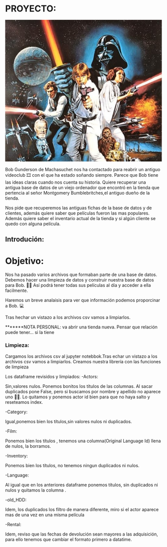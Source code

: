 # PROYECTO:

![alt text](https://github.com/ClaraGallardo/sql-data-base-building/blob/main/image/1366_2000.jpg)

Bob Gunderson de Machasuchet nos ha contactado para reabrir un antiguo videoclub 🎞️ con el que ha estado soñando siempre.
Parece que Bob tiene las ideas claras cuando nos cuenta su historia. Quiere recuperar una antigua base de datos de un viejo ordenador que encontró en la tienda que pertencia al señor Montgomery Bumblebritches,el antiguo dueño de la tienda. 

Nos pide que recuperemos las antiguas fichas de la base de datos y de clientes, además quiere saber que películas fueron las mas populares. Además quiere saber el inventario actual de la tienda y si algún cliente se quedo con alguna película.

## Introdución:

# Objetivo:

Nos ha pasado varios archivos que formaban parte de una base de datos. Debemos hacer una limpieza de datos y construir nuestra base de datos para Bob. 🧔‍♂️ Así podrá tener todas sus películas al día y acceder a ella facilmente.

Haremos un breve analaisis para ver que información podemos proporcinar a Bob. 💻

Tras hechar un vistazo a los archivos csv vamos a limpiarlos.

*******NOTA PERSONAL: va abrir una tienda nueva. Pensar que relación puede tener... si la tiene

### Limpieza:

Cargamos los archivos csv al jupyter notebbok.Tras echar un vistazo a los archivos csv vamos a limpiarlos.
Creamos nuestra librería con las funciones de limpieza

Los dataframe revisidos y limpiados:
-Actors: 

Sin,valores nulos. Ponemos bonitos los títulos de las columnas.
Al sacar duplicados pone False, pero si buscamos por nombre y apellido no aparece uno 🔎🔎. Lo quitamos y ponemos actor id bien para que no haya salto y reseteamos index.

-Category:

Igual,ponemos bien los títulos,sin valores nulos ni duplicados.

-Film:

Ponemos bien los títulos , tenemos una columna(Original Language Id) llena de nulos, la borramos.

-Inventory:

Ponemos bien los títulos, no tenemos ningun duplicados ni nulos.

-Language:

Al igual que en los anteriores dataframe ponemos títulos, sin duplicados ni nulos y quitamos la columna .

-old_HDD:

Idem, los duplicados los filtro de manera diferente, miro si el actor aparece mas de una vez en una misma película

-Rental:

Idem, reviso que las fechas de devolución sean mayores a las adquisición, para ello tenemos que cambiar el formato primero a datatime.




